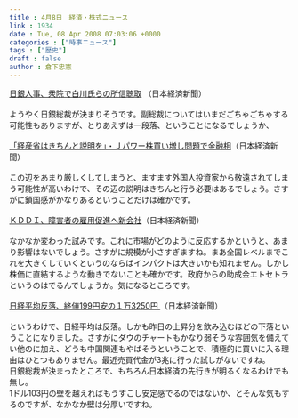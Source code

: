 ```yaml
---
title : 4月8日　経済・株式ニュース
link : 1934
date : Tue, 08 Apr 2008 07:03:06 +0000
categories : ["時事ニュース"]
tags : ["歴史"]
draft : false
author : 倉下忠憲
---
```


<A HREF="http://www.nikkei.co.jp/news/main/20080408AT3S0800P08042008.html" TARGET="_blank">日銀人事、衆院で白川氏らの所信聴取</A> （日本経済新聞）<BR><BR>ようやく日銀総裁が決まりそうです。副総裁についてはいまだごちゃごちゃする可能性もありますが、とりあえずは一段落、ということになるでしょうか、<BR><BR><A HREF="http://www.nikkei.co.jp/news/keizai/20080408AT2C0800608042008.html" TARGET="_blank">「経産省はきちんと説明を」・Ｊパワー株買い増し問題で金融相</A>（日本経済新聞）<BR><BR>この辺をあまり厳しくしてしまうと、ますます外国人投資家から敬遠されてしまう可能性が高いわけで、その辺の説明はきちんと行う必要はあるでしょう。さすがに鎖国感がかなりあるということだけは確かです。<BR><BR><A HREF="http://www.nikkei.co.jp/news/sangyo/20080408AT3K0800P08042008.html" TARGET="_blank">ＫＤＤＩ、障害者の雇用促進へ新会社</A>（日本経済新聞）<BR><BR>なかなか変わった試みです。これに市場がどのように反応するかというと、あまり影響はないでしょう。さすがに規模が小さすぎますね。まあ全国レベルまでこれを大きくしていくというのならばインパクトは大きいかも知れません。しかし株価に直結するような動きでないことも確かです。政府からの助成金エトセトラというのはでるんでしょうか。気になるところです。<BR><BR><A HREF="http://www.nikkei.co.jp/news/main/20080408NTE2INK0708042008.html" TARGET="_blank">日経平均反落、終値199円安の１万3250円 </A>（日本経済新聞）<BR><BR>というわけで、日経平均は反落。しかも昨日の上昇分を飲み込むほどの下落ということになりました。さすがにダウのチャートもかなり弱そうな雰囲気を備えてい他のに加え、どうも中国関連もやばそうということで、積極的に買いに入る理由はひとつもありません。最近売買代金が3兆に行った試しがないですね。<BR>日銀総裁が決まったところで、もちろん日本経済の先行きが明るくなるわけでも無し。<BR>1ドル103円の壁を越えればもうすこし安定感でるのではないか、とそんな気もするのですが、なかなか壁は分厚いですね。<BR><br><br>
